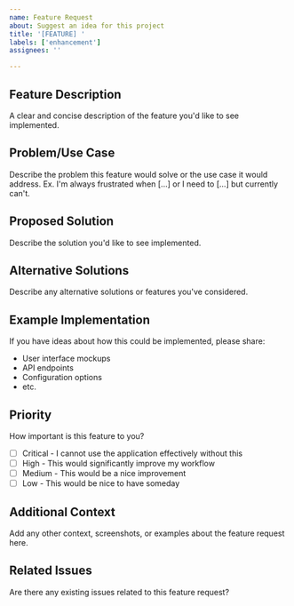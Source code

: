 ```yaml
---
name: Feature Request
about: Suggest an idea for this project
title: '[FEATURE] '
labels: ['enhancement']
assignees: ''

---
```


## Feature Description
A clear and concise description of the feature you'd like to see implemented.

## Problem/Use Case
Describe the problem this feature would solve or the use case it would address.
Ex. I'm always frustrated when [...] or I need to [...] but currently can't.

## Proposed Solution
Describe the solution you'd like to see implemented.

## Alternative Solutions
Describe any alternative solutions or features you've considered.

## Example Implementation
If you have ideas about how this could be implemented, please share:
- User interface mockups
- API endpoints
- Configuration options
- etc.

## Priority
How important is this feature to you?
- [ ] Critical - I cannot use the application effectively without this
- [ ] High - This would significantly improve my workflow
- [ ] Medium - This would be a nice improvement
- [ ] Low - This would be nice to have someday

## Additional Context
Add any other context, screenshots, or examples about the feature request here.

## Related Issues
Are there any existing issues related to this feature request?
